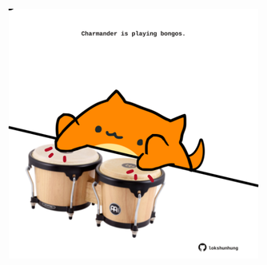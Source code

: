 <!-- built at 03/04/2021, 09:06:49 UTC -->
<p align="center">
  <img width="500" height="500" src="./ReadmeImage.svg">
</p>
